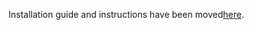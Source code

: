 Installation guide and instructions have been moved[here](https://github.com/dbcli/mssql-cli/blob/master/README.rst).